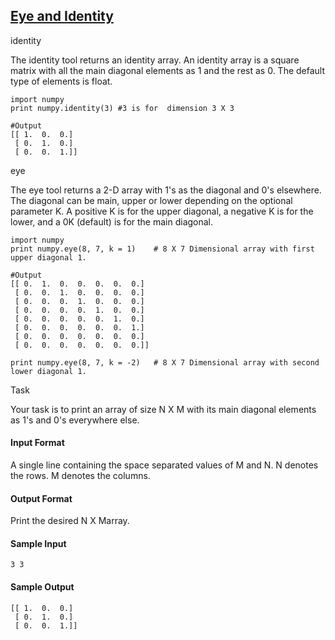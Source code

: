 ## **[Eye and Identity](https://www.hackerrank.com/challenges/np-eye-and-identity)** 

identity

The identity tool returns an identity array. An identity array is a square matrix with all the main diagonal elements as 1 and the rest as 0. The default type of elements is float.

```
import numpy
print numpy.identity(3) #3 is for  dimension 3 X 3

#Output
[[ 1.  0.  0.]
 [ 0.  1.  0.]
 [ 0.  0.  1.]]
```

eye

The eye tool returns a 2-D array with 1's as the diagonal and 0's elsewhere. The diagonal can be main, upper or lower depending on the optional parameter K. A positive K is for the upper diagonal, a negative K is for the lower, and a 0K  (default) is for the main diagonal.

```
import numpy
print numpy.eye(8, 7, k = 1)    # 8 X 7 Dimensional array with first upper diagonal 1.

#Output
[[ 0.  1.  0.  0.  0.  0.  0.]
 [ 0.  0.  1.  0.  0.  0.  0.]
 [ 0.  0.  0.  1.  0.  0.  0.]
 [ 0.  0.  0.  0.  1.  0.  0.]
 [ 0.  0.  0.  0.  0.  1.  0.]
 [ 0.  0.  0.  0.  0.  0.  1.]
 [ 0.  0.  0.  0.  0.  0.  0.]
 [ 0.  0.  0.  0.  0.  0.  0.]]

print numpy.eye(8, 7, k = -2)   # 8 X 7 Dimensional array with second lower diagonal 1.
```

Task

Your task is to print an array of size N X M with its main diagonal elements as 1's and 0's everywhere else.


#### Input Format

A single line containing the space separated values of M and N.
N denotes the rows.
M denotes the columns.

#### Output Format
Print the desired N X Marray.

#### Sample Input
```
3 3
```

#### Sample Output

```
[[ 1.  0.  0.]
 [ 0.  1.  0.]
 [ 0.  0.  1.]]
 ```